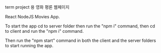 term project 용 영화 평론 웹페이지

React NodeJS Movies App.

To start the app cd to server folder then run the "npm i" command, then cd to client and run the "npm i" command. 

Then run the "npm start" command in both the client and the server folders to start running the app.
